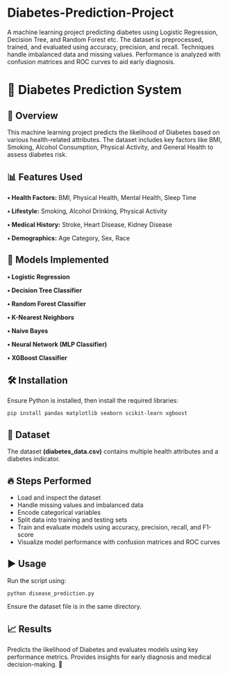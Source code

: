 # Diabetes-Prediction-Project
A machine learning project predicting diabetes using Logistic Regression, Decision Tree, and Random Forest etc. The dataset is preprocessed, trained, and evaluated using accuracy, precision, and recall. Techniques handle imbalanced data and missing values. Performance is analyzed with confusion matrices and ROC curves to aid early diagnosis. 

<h1>🏥 Diabetes Prediction System</h1>
<h2>📌 Overview</h2>
    <p>This machine learning project predicts the likelihood of Diabetes based on various health-related attributes. The dataset includes key factors like BMI, Smoking, Alcohol Consumption, Physical Activity, and General Health to assess diabetes risk.</p>
 
<h2><strong>📊 Features Used</strong></h2>
<p><strong>• Health Factors:</strong> BMI, Physical Health, Mental Health, Sleep Time</p>
<p><strong>• Lifestyle:</strong> Smoking, Alcohol Drinking, Physical Activity</p>
<p><strong>• Medical History:</strong> Stroke, Heart Disease, Kidney Disease</p>
<p><strong>• Demographics:</strong> Age Category, Sex, Race</p>

<h2><strong>🚀 Models Implemented</strong></h2>
<p><strong>• Logistic Regression</strong></p>
<p><strong>• Decision Tree Classifier</strong></p>
<p><strong>• Random Forest Classifier</strong></p>
<p><strong>• K-Nearest Neighbors</strong></p>
<p><strong>• Naive Bayes</strong></p>
<p><strong>• Neural Network (MLP Classifier)</strong></p>
<p><strong>• XGBoost Classifier</strong></p>

<h2>🛠 Installation</h2>
    <p>Ensure Python is installed, then install the required libraries:</p>
    <code>pip install pandas matplotlib seaborn scikit-learn xgboost</code>

<h2>📂 Dataset</h2>
    <p>The dataset <strong>(diabetes_data.csv)</strong> contains multiple health attributes and a diabetes indicator.</p>

  <h2>🔥 Steps Performed</h2>
    <ul>
        <li>Load and inspect the dataset</li>
        <li>Handle missing values and imbalanced data</li>
        <li>Encode categorical variables</li>
        <li>Split data into training and testing sets</li>
        <li>Train and evaluate models using accuracy, precision, recall, and F1-score</li>
        <li>Visualize model performance with confusion matrices and ROC curves</li>
    </ul>
    
<h2>▶ Usage</h2>
    <p>Run the script using:</p>
    <code>python disease_prediction.py</code>
 <p>Ensure the dataset file is in the same directory.</p>

<h2>📈 Results</h2>
  <p>Predicts the likelihood of Diabetes and evaluates models using key performance metrics. Provides insights for early diagnosis and medical decision-making. 🚀</p>

   

